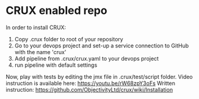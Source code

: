 # CRUX enabled repo

In order to install CRUX:

1) Copy .crux folder to root of your repository
2) Go to your devops project and set-up a service connection to GitHub with the name 'crux'
3) Add pipeline from .crux/crux.yaml to your devops project
4) run pipeline with default settings

Now, play with tests by editing the jmx file in .crux/test/script folder.
Video instruction is available here: https://youtu.be/rW68zpY3oFs
Written instruction: https://github.com/ObjectivityLtd/crux/wiki/Installation


